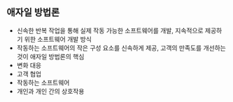 ## 애자일 방법론

- 신속한 반복 작업을 통해 실제 작동 가능한 소프트웨어를 개발, 지속적으로 제공하기 위한 소프트웨어 개발 방식
- 작동하는 소프트웨어의 작은 구성 요소를 신속하게 제공, 고객의 만족도를 개선하는 것이 애자일 방법론의 핵심
- 변화 대응
- 고객 협업
- 작동하는 소프트웨어
- 개인과 개인 간의 상호작용
